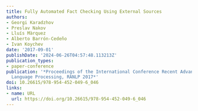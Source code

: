 ```yaml
---
title: Fully Automated Fact Checking Using External Sources
authors:
- Georgi Karadzhov
- Preslav Nakov
- Lluís Màrquez
- Alberto Barrón-Cedeño
- Ivan Koychev
date: '2017-09-01'
publishDate: '2024-06-26T04:57:48.113213Z'
publication_types:
- paper-conference
publication: '*Proceedings of the International Conference Recent Advances in Natural
  Language Processing, RANLP 2017*'
doi: 10.26615/978-954-452-049-6_046
links:
- name: URL
  url: https://doi.org/10.26615/978-954-452-049-6_046
---
```

